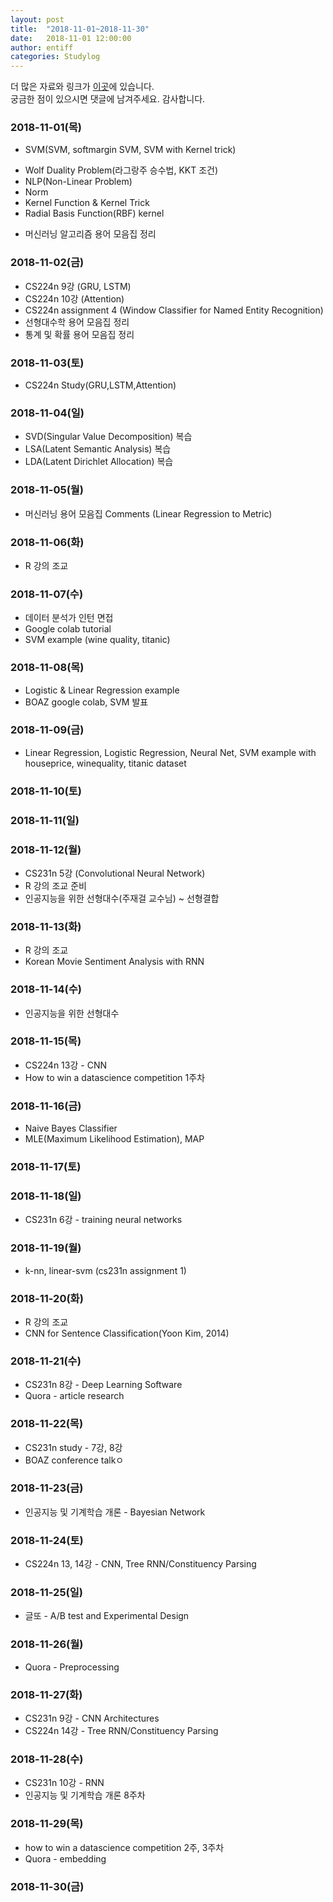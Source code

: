 ```yaml
---
layout: post
title:  "2018-11-01~2018-11-30"
date:   2018-11-01 12:00:00
author: entiff
categories: Studylog
---
```


더 많은 자료와 링크가 [이곳](https://shwksl101.github.io/etc/2018/09/16/Materials.html)에 있습니다.  
궁금한 점이 있으시면 댓글에 남겨주세요. 감사합니다.

### 2018-11-01(목)

* SVM(SVM, softmargin SVM, SVM with Kernel trick)
 - Wolf Duality Problem(라그랑주 승수법, KKT 조건)
 - NLP(Non-Linear Problem)
 - Norm
 - Kernel Function & Kernel Trick
 - Radial Basis Function(RBF) kernel

* 머신러닝 알고리즘 용어 모음집 정리

### 2018-11-02(금)

* CS224n 9강 (GRU, LSTM)
* CS224n 10강 (Attention)
* CS224n assignment 4 (Window Classifier for Named Entity Recognition)
* 선형대수학 용어 모음집 정리
* 통계 및 확률 용어 모음집 정리

### 2018-11-03(토)

* CS224n Study(GRU,LSTM,Attention)

### 2018-11-04(일)

* SVD(Singular Value Decomposition) 복습
* LSA(Latent Semantic Analysis) 복습
* LDA(Latent Dirichlet Allocation) 복습

### 2018-11-05(월)

* 머신러닝 용어 모음집 Comments (Linear Regression to Metric)

### 2018-11-06(화)

* R 강의 조교

### 2018-11-07(수)

* 데이터 분석가 인턴 면접
* Google colab tutorial
* SVM example (wine quality, titanic)

### 2018-11-08(목)

* Logistic & Linear Regression example
* BOAZ google colab, SVM 발표

### 2018-11-09(금)

* Linear Regression, Logistic Regression, Neural Net, SVM example with houseprice, winequality, titanic dataset

### 2018-11-10(토)

### 2018-11-11(일)

### 2018-11-12(월)

* CS231n 5강 (Convolutional Neural Network)
* R 강의 조교 준비
* 인공지능을 위한 선형대수(주재걸 교수님) ~ 선형결합

### 2018-11-13(화)

* R 강의 조교
* Korean Movie Sentiment Analysis with RNN

### 2018-11-14(수)

* 인공지능을 위한 선형대수

### 2018-11-15(목)

* CS224n 13강 - CNN
* How to win a datascience competition 1주차

### 2018-11-16(금)

* Naive Bayes Classifier
* MLE(Maximum Likelihood Estimation), MAP

### 2018-11-17(토)

### 2018-11-18(일)

* CS231n 6강 - training neural networks

### 2018-11-19(월)

* k-nn, linear-svm (cs231n assignment 1)

### 2018-11-20(화)

* R 강의 조교
* CNN for Sentence Classification(Yoon Kim, 2014)

### 2018-11-21(수)

* CS231n 8강 - Deep Learning Software
* Quora - article research

### 2018-11-22(목)

* CS231n study - 7강, 8강
* BOAZ conference talkㅇ

### 2018-11-23(금)

* 인공지능 및 기계학습 개론 - Bayesian Network

### 2018-11-24(토)

* CS224n 13, 14강 - CNN, Tree RNN/Constituency Parsing

### 2018-11-25(일)

* 글또 - A/B test and Experimental Design

### 2018-11-26(월)

* Quora - Preprocessing

### 2018-11-27(화)

* CS231n 9강 - CNN Architectures
* CS224n 14강 - Tree RNN/Constituency Parsing

### 2018-11-28(수)

* CS231n 10강 - RNN
* 인공지능 및 기계학습 개론 8주차

### 2018-11-29(목)

* how to win a datascience competition 2주, 3주차
* Quora - embedding

### 2018-11-30(금)
